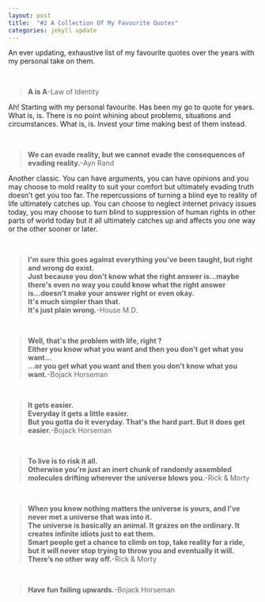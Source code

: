 ```yaml
---
layout: post
title:  "#2 A Collection Of My Favourite Quotes"
categories: jekyll update
---
```


<p>An ever updating, exhaustive list of my favourite quotes over the years with my personal take on them.</p>
<br/>


<p><blockquote><b>A is A</b>-Law of Identity</blockquote>

Ah! Starting with my personal favourite. Has been my go to quote for years. What is, is. There is no point whining about problems, situations and circumstances. What is, is. Invest your time making best of them instead.</p>
<br/>

<p><blockquote><b>We can evade reality, but we cannot evade the consequences of evading reality.</b>-Ayn Rand</blockquote>

Another classic. You can have arguments, you can have opinions and you may choose to mold reality to suit your comfort but ultimately evading truth doesn't get you too far. The repercussions of turning a blind eye to reality of life ultimately catches up. You can choose to neglect internet privacy issues today, you may choose to turn blind to suppression of human rights in other parts of world today but it all ultimately catches up and affects you one way or the other sooner or later.</p>
<br/>


<p><blockquote><b>I'm sure this goes against everything you've been taught, but right and wrong do exist.<br/>
Just because you don't know what the right answer is...maybe there's even no way you could know what the right answer is...doesn't make your answer right or even okay.<br/>
It's much simpler than that.<br/>
It's just plain wrong.</b>-House M.D.</blockquote></p>

<br/>

<p><blockquote><b>Well, that's the problem with life, right ?<br/>
Either you know what you want and then you don't get what you want...<br/>
...or you get what you want and then you don't know what you want.</b>-Bojack Horseman</blockquote></p>
<br/>


<p><blockquote><b>It gets easier.<br/>
Everyday it gets a little easier.<br/>
But you gotta do it everyday. That's the hard part. But it does get easier.</b>-Bojack Horseman</blockquote></p>
<br/>


<p><blockquote><b>To live is to risk it all.<br/>
Otherwise you're just an inert chunk of randomly assembled molecules drifting wherever the universe blows you.</b>-Rick & Morty</blockquote></p>
<br/>



<p><blockquote><b>When you know nothing matters the universe is yours, and I've never met a universe that was into it.<br/>
The universe is basically an animal. It grazes on the ordinary. It creates infinite idiots just to eat them.<br/>
Smart people get a chance to climb on top, take reality for a ride, but it will never stop trying to throw you and eventually it will.<br/>
There’s no other way off.</b>-Rick & Morty</blockquote></p>
<br/>

<p><blockquote><b>Have fun failing upwards.</b>-Bojack Horseman</blockquote>
